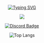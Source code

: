 <div align="center">
  
<a href="https://github.com/gorouflex"><img src="https://readme-typing-svg.demolab.com?font=Fira+Code&size=25&duration=4000&pause=300&color=FF7F50&center=true&multiline=true&width=500&height=75&lines=Hi+i'm+GorouFlex%E2%9C%A8;A+Junior+Developer+and+Translator" alt="Typing SVG" /></a>
  
 <a href="https://github.com/gorouflex">
   <img src="https://github-stats-alpha.vercel.app/api?username=gorouflex&cc=000&tc=fff&ic=fff&bc=000">

[![Discord Badge](https://lanyard.cnrad.dev/api/857550997248802837?borderRadius=5px&animated=true&hideDiscrim=false)](https://discord.com/users/857550997248802837)
  
![Top Langs](https://github-readme-stats.vercel.app/api/top-langs/?username=gorouflex&layout=compact&theme=dark)

</div>
